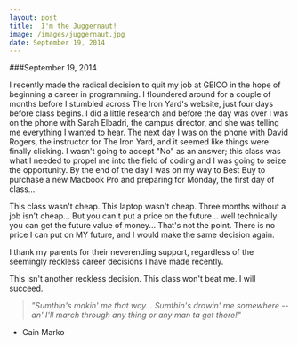 ```yaml
---
layout: post
title:  I'm the Juggernaut!
image: /images/juggernaut.jpg
date: September 19, 2014
---
```


###September 19, 2014

I recently made the radical decision to quit my job at GEICO in the hope of beginning a career in programming. I floundered around for a couple of months before I stumbled across The Iron Yard's website, just four days before class begins. I did a little research and before the day was over I was on the phone with Sarah Elbadri, the campus director, and she was telling me everything I wanted to hear. The next day I was on the phone with David Rogers, the instructor for The Iron Yard, and it seemed like things were finally clicking. I wasn't going to accept "No" as an answer; this class was what I needed to propel me into the field of coding and I was going to seize the opportunity. By the end of the day I was on my way to Best Buy to purchase a new Macbook Pro and preparing for Monday, the first day of class...

This class wasn't cheap. This laptop wasn't cheap. Three months without a job isn't cheap... But you can't put a price on the future... well technically you can get the future value of money... That's not the point. There is no price I can put on MY future, and I would make the same decision again.

I thank my parents for their neverending support, regardless of the seemingly reckless career decisions I have made recently.

This isn't another reckless decision. This class won't beat me. I will succeed.

>_"Sumthin's makin' me that way... Sumthin's drawin' me somewhere -- an' I'll march through any thing or any man ta get there!"_
  - Cain Marko
